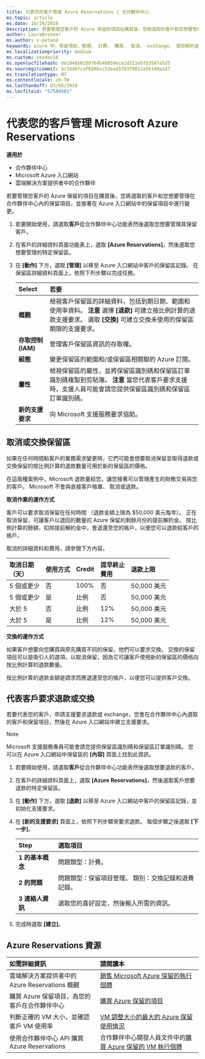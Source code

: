 ```yaml
---
title: 代表您的客戶管理 Azure Reservations | 合作夥伴中心
ms.topic: article
ms.date: 10/29/2018
Description: 若要管理您客戶的 Azure 保留的項目在購買後，您將選取的客戶和您想要管理在合作夥伴中心內的保留項目，並接著在 Azure 入口網站中的保留項目中進行變更。
author: LauraBrenner
ms.author: v-petand
keywords: azure 中，保留項目，管理、 計費、 購買、 取消、 exchange、 提前解約金
ms.localizationpriority: medium
ms.custom: seodec18
ms.openlocfilehash: de1846b6259764b40059ece1d311e5f63587a525
ms.sourcegitcommit: 4c34d6fcaf020bcc53eaa5f0379011a56149a14f
ms.translationtype: MT
ms.contentlocale: zh-TW
ms.lasthandoff: 03/05/2019
ms.locfileid: "57584501"
---
```

# <a name="manage-microsoft-azure-reservations-on-behalf-of-your-customers"></a>代表您的客戶管理 Microsoft Azure Reservations

**適用於**

-  合作夥伴中心
-  Microsoft Azure 入口網站
-  雲端解決方案提供者中的合作夥伴

若要管理您客戶的 Azure 保留的項目在購買後，您將選取的客戶和您想要管理在合作夥伴中心內的保留項目，並接著在 Azure 入口網站中的保留項目中進行變更。 

1. 若要開始使用，請選取**客戶**從合作夥伴中心功能表然後選取您想要管理其保留客戶。 

2. 在客戶的詳細資料頁面功能表上，選取 **\[Azure Reservations\]**，然後選取您想要管理的特定保留區。  

3. 在 **\[動作\]** 下方，選取 **\[管理\]** 以移至 Azure 入口網站中客戶的保留區記錄。 在保留區詳細資料頁面上，依照下列步驟以完成任務。  

    | **Select**   | **若要**    |
    |:-----------------------------|:-----------------|
    | **概觀**   | 檢視客戶保留區的詳細資料，包括到期日期、範圍和使用率資料。 **注意** 選擇 **\[退款\]** 可建立按比例計算的退款支援要求。 選取 **\[交換\]** 可建立交換未使用的保留區期限的支援要求。  
    | **存取控制 (IAM)**   | 管理客戶保留區資訊的存取權。|
    | **組態**   | 變更保留區的範圍和/或保留區相關聯的 Azure 訂閱。    |
    | **屬性**   | 檢視保留區的屬性，並將保留區識別碼和保留區訂單識別碼複製到剪貼簿。 **注意** 當您代表客戶要求支援時，支援人員可能會請您提供保留區識別碼和保留區訂單識別碼。    |
    | **新的支援要求**    | 向 Microsoft 支援服務要求協助。   |
 
## <a name="cancel-or-exchange-a-reservation"></a>取消或交換保留區 

如果在任何時間點客戶的業務需求變更時，它們可能會想要取消保留並取得退款或交換保留的按比例計算的退款數量可用於新的保留區的價格。

在這兩種案例中，Microsoft 退款量給您，讓您接著可以管理產生的財務交易與您的客戶。 Microsoft 不會與直接客戶帳單、 取消或退款。   
 

**取消作業的運作方式**

客戶可以要求取消保留在任何時間 （退款金額上限為 $50,000 美元每年）。 正在取消保留，可讓客戶以退回的數量的 Azure 保留的剩餘月份的提前解約金。 按比例計算的餘額，扣除提前解約金中，會退還至您的帳戶，以便您可以退款給客戶的帳戶。 

取消的詳細資料和費用，請參閱下方內容。


|**取消日期**<br> （天）   |**使用方式**    |**Credit**  |**提早終止**<br> 費用    |**退款上限** | 
|:----------------------------------|:------------|:-----------|:--------------------------------|:--------------|
|5 個或更少                         | 否          | 100%       | 否                              | 50,000 美元   |
|5 個或更少                         | 是         | 比例  | 否                              | 50,000 美元   |
|大於 5                        | 否          | 比例  | 12%                             | 50,000 美元   |
|大於 5                        | 是         | 比例  | 12%                             | 50,000 美元   |


**交換的運作方式** 

如果客戶想要向您購買與原先購買不同的保留，他們可以要求交換。 交換的保留項目可以是吸引人的選項，以取消保留，因為它可讓客戶使用新的保留區的價格向按比例計算的退款數量。 

按比例計算的退款金額是請求而應退還至您的帳戶，以便您可以提供客戶交換。


## <a name="request-a-refund-or-exchange-on-behalf-of-a-customer"></a>代表客戶要求退款或交換 

若要代表您的客戶，申請支援要求退款或 exchange，您會在合作夥伴中心內選取的客戶和保留項目，然後在 Azure 入口網站中建立支援要求。 

>[!NOTE]
>Microsoft 支援服務專員可能會請您提供保留區識別碼和保留區訂單識別碼。 您可以在 Azure 入口網站中保留區的 **\[內容\]** 頁面上找到此資訊。 

1. 若要開始使用，請選取**客戶**從合作夥伴中心功能表然後選取想要退款的客戶。 

2. 在客戶的詳細資料頁面上，選取 **\[Azure Reservations\]**，然後選取客戶想要退款的特定保留區。  

3. 在 **\[動作\]** 下方，選取 **\[退款\]** 以移至 Azure 入口網站中客戶的保留區記錄，並初始化支援要求。  

4. 在 **\[新的支援要求\]** 頁面上，依照下列步驟來要求退款。 每個步驟之後選取 **\[下一步\]**。 

    |**Step**                    |**選取項目**    |
    |:---------------------------|:-----------------|
    |**1 的基本概念**                |問題類型：計費。  |
    |**2 的問題**               |問題類型：保留項目管理。 類別：交換記錄和退費記錄。 |
    |**3 連絡人資訊**   |選取您的喜好設定，然後輸入所需的資訊。 

5.  完成時選取 **\[建立\]**。

## <a name="azure-reservations-resources"></a>Azure Reservations 資源
|**如需詳細資訊**   |**請閱讀本**    |
|:-----------------------------|:-----------------|
|雲端解決方案提供者中的 Azure Reservations 概觀  | [銷售 Microsoft Azure 保留的執行個體](azure-reservations.md) |
|購買 Azure 保留項目，為您的客戶在合作夥伴中心   |[購買 Azure 保留的項目](azure-reservations-buying.md) |
|判斷正確的 VM 大小，並確認客戶 VM 使用率   |[VM 調整大小的最大的 Azure 保留使用情況](azure-usage.md)   |
|使用合作夥伴中心 API 購買 Azure Reservations | 合作夥伴中心開發人員文件中的[購買 Azure 保留的 VM 執行個體](https://docs.microsoft.com/partner-center/develop/purchase-azure-reservations)

